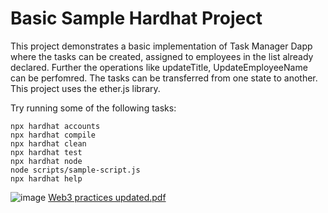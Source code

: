 # Basic Sample Hardhat Project

This project demonstrates a basic implementation of Task Manager Dapp where the tasks can be created, assigned to employees in the list already declared. Further the operations like updateTitle, UpdateEmployeeName can be perfomred. The tasks can be transferred from one state to another. This project uses the ether.js library.

Try running some of the following tasks:

```shell
npx hardhat accounts
npx hardhat compile
npx hardhat clean
npx hardhat test
npx hardhat node
node scripts/sample-script.js
npx hardhat help
```
![image](https://user-images.githubusercontent.com/80542014/179475815-527f7121-ea04-425c-9b9c-12957ac91c91.png)
[Web3 practices updated.pdf](https://github.com/duaamit/Task-Manager-Dapp-using-ethers.js/files/9130634/Web3.practices.updated.pdf)
